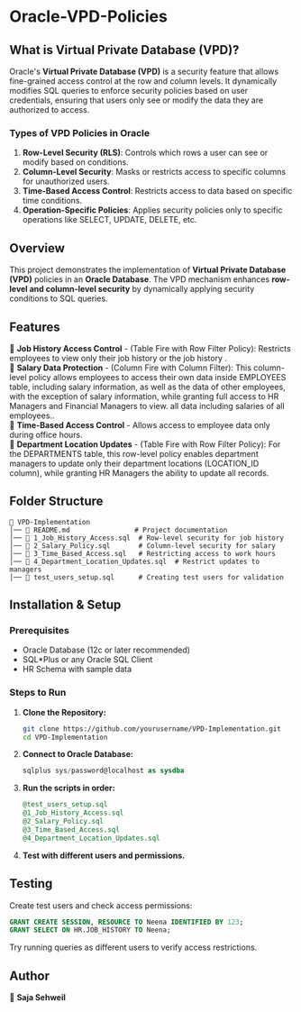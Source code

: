 # Oracle-VPD-Policies

## What is Virtual Private Database (VPD)?

Oracle's **Virtual Private Database (VPD)** is a security feature that allows fine-grained access control at the row and column levels. It dynamically modifies SQL queries to enforce security policies based on user credentials, ensuring that users only see or modify the data they are authorized to access.

### **Types of VPD Policies in Oracle**
1. **Row-Level Security (RLS)**: Controls which rows a user can see or modify based on conditions.
2. **Column-Level Security**: Masks or restricts access to specific columns for unauthorized users.
3. **Time-Based Access Control**: Restricts access to data based on specific time conditions.
4. **Operation-Specific Policies**: Applies security policies only to specific operations like SELECT, UPDATE, DELETE, etc.

## Overview

This project demonstrates the implementation of **Virtual Private Database (VPD)** policies in an **Oracle Database**. The VPD mechanism enhances **row-level and column-level security** by dynamically applying security conditions to SQL queries.

## Features

🔹 **Job History Access Control** - (Table Fire with Row Filter Policy): Restricts employees to view only their job history or  the job history .\
🔹 **Salary Data Protection** - (Column Fire with Column Filter): This column-level policy allows employees to access their own data inside EMPLOYEES table, including salary information, as well as the data of other employees, with the exception of salary information, while granting full access to HR Managers and Financial Managers to view. all data including salaries of all employees..\
🔹 **Time-Based Access Control** - Allows access to employee data only during office hours.\
🔹 **Department Location Updates** - (Table Fire with Row Filter Policy): For the DEPARTMENTS table, this row-level policy enables department managers to update only their department locations (LOCATION_ID column), while granting HR Managers the ability to update all records.  

## Folder Structure

```
📂 VPD-Implementation
│── 📜 README.md                # Project documentation
│── 📜 1_Job_History_Access.sql  # Row-level security for job history
│── 📜 2_Salary_Policy.sql       # Column-level security for salary
│── 📜 3_Time_Based_Access.sql   # Restricting access to work hours
│── 📜 4_Department_Location_Updates.sql  # Restrict updates to managers
│── 📜 test_users_setup.sql      # Creating test users for validation
```

## Installation & Setup

### Prerequisites

- Oracle Database (12c or later recommended)
- SQL\*Plus or any Oracle SQL Client
- HR Schema with sample data

### Steps to Run

1. **Clone the Repository:**
   ```bash
   git clone https://github.com/yourusername/VPD-Implementation.git
   cd VPD-Implementation
   ```
2. **Connect to Oracle Database:**
   ```sql
   sqlplus sys/password@localhost as sysdba
   ```
3. **Run the scripts in order:**
   ```sql
   @test_users_setup.sql
   @1_Job_History_Access.sql
   @2_Salary_Policy.sql
   @3_Time_Based_Access.sql
   @4_Department_Location_Updates.sql
   ```
4. **Test with different users and permissions.**

## Testing

Create test users and check access permissions:

```sql
GRANT CREATE SESSION, RESOURCE TO Neena IDENTIFIED BY 123;
GRANT SELECT ON HR.JOB_HISTORY TO Neena;
```

Try running queries as different users to verify access restrictions.


## Author
👤 **Saja Sehweil**

